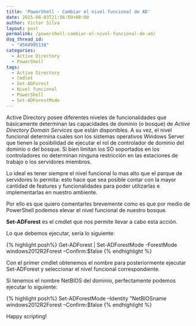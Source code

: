 ```yaml
---
title: 'PowerShell - Cambiar el nivel funcional de AD'
date: 2015-08-03T21:56:59+00:00
author: Victor Silva
layout: post
permalink: /powershell-cambiar-el-nivel-funcional-de-ad/
dsq_thread_id:
  - "4504995138"
categories:
  - Active Directory
  - PowerShell
tags:
  - Active Directory
  - Cmdlet
  - Get-ADForest
  - Nivel funcional
  - PowerShell
  - Set-ADForestMode
---
```

Active Directory posee diferentes niveles de funcionalidades que básicamente determinan las capacidades de dominio (o bosque) de _Active Directory Domain Services_ que están disponibles. A su vez, el nivel funcional determina cuales son los sistemas operativos Windows Server que tienen la posibilidad de ejecutar el rol de controlador de dominio del dominio o del bosque. Si bien limitan los SO soportados en los controladores no determinan ninguna restricción en las estaciones de trabajo o los servidores miembros.

Lo ideal es tener siempre el nivel funcional lo mas alto que el parque de servidores lo permita: esto hace que sea posible contar con la mayor cantidad de features y funcionalidades para poder utilizarlas e implementarlas en nuestro ambiente.

Por ello es que quiero comentarles brevemente como es que por medio de PowerShell podemos elevar el nivel funcional de nuestro bosque.

**Set-ADForest** es el cmdlet que nos permite llevar a cabo esta acción.

Lo que debemos ejecutar, sería lo siguiente:

{% highlight posh%}
Get-ADForest | Set-ADForestMode -ForestMode windows2012R2Forest –Confirm:$false
{% endhighlight %}

Con el primer cmdlet obtenemos el nombre para posteriormente ejecutar Set-ADForest y seleccionar el nivel funcional correspondiente.

Si tenemos el nombre NetBIOS del dominio, perfectamente podemos ejecutar lo siguiente:

{% highlight posh%}
Set-ADForestMode –Identity "NetBIOSname windows2012R2Forest –Confirm:$false
{% endhighlight %}

Happy scripting!